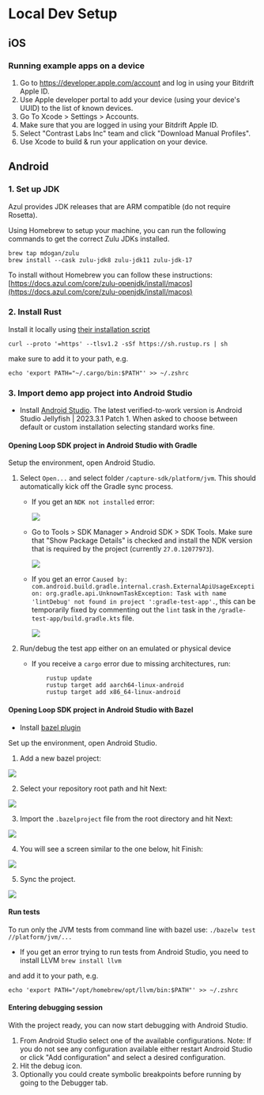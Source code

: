 # Local Dev Setup

## iOS

### Running example apps on a device

1. Go to https://developer.apple.com/account and log in using your Bitdrift Apple ID.
1. Use Apple developer portal to add your device (using your device's UUID) to the list of known devices.
1. Go To Xcode > Settings > Accounts.
1. Make sure that you are logged in using your Bitdrift Apple ID.
1. Select "Contrast Labs Inc" team and click "Download Manual Profiles".
1. Use Xcode to build & run your application on your device.

## Android

### 1. Set up JDK

Azul provides JDK releases that are ARM compatible (do not require Rosetta).

Using Homebrew to setup your machine, you can run the following commands to get the correct Zulu JDKs installed.

```console
brew tap mdogan/zulu
brew install --cask zulu-jdk8 zulu-jdk11 zulu-jdk-17
```

To install without Homebrew you can follow these instructions: [https://docs.azul.com/core/zulu-openjdk/install/macos](https://docs.azul.com/core/zulu-openjdk/install/macos)

### 2. Install Rust

Install it locally using [their installation script](https://www.rust-lang.org/tools/install)

`curl --proto '=https' --tlsv1.2 -sSf https://sh.rustup.rs | sh`

make sure to add it to your path, e.g.

`echo 'export PATH="~/.cargo/bin:$PATH"' >> ~/.zshrc`

### 3. Import demo app project into Android Studio

- Install [Android Studio](https://developer.android.com/studio/archive/). The latest verified-to-work version is Android Studio Jellyfish | 2023.3.1 Patch 1. When asked to choose between default or custom installation selecting standard works fine.

#### Opening Loop SDK project in Android Studio with Gradle

Setup the environment, open Android Studio.

1. Select `Open...` and select folder `/capture-sdk/platform/jvm`. This should automatically kick off the Gradle sync process.

    - If you get an `NDK not installed` error:

        ![](../docs/images/android_local_gradle_error.png)

    - Go to Tools > SDK Manager > Android SDK > SDK Tools. Make sure that "Show Package Details" is checked and install the NDK version that is required by the project (currently `27.0.12077973`).

        ![](../docs/images/android_local_gradle_ndk.png)

    - If you get an error `Caused by: com.android.build.gradle.internal.crash.ExternalApiUsageException: org.gradle.api.UnknownTaskException: Task with name 'lintDebug' not found in project ':gradle-test-app'.`, this can be temporarily fixed by commenting out the `lint` task in the `/gradle-test-app/build.gradle.kts` file.

        ![](../docs/images/android_local_gradle_temp_fix.png)

2. Run/debug the test app either on an emulated or physical device

    - If you receive a `cargo` error due to missing architectures, run:
        ```shell
            rustup update
            rustup target add aarch64-linux-android
            rustup target add x86_64-linux-android
        ```

#### Opening Loop SDK project in Android Studio with Bazel

- Install [bazel plugin](https://plugins.jetbrains.com/plugin/9185-bazel-for-android-studio)

Set up the environment, open Android Studio.

1. Add a new bazel project:

![](../docs/images/android_local_dev_import_bazel_project.png)

2. Select your repository root path and hit Next:

![](../docs/images/android_local_dev_root_path.png)

3. Import the `.bazelproject` file from the root directory and hit Next:

![](../docs/images/android_local_dev_copy_external.png)

4. You will see a screen similar to the one below, hit Finish:

![](../docs/images/android_local_dev_finish.png)

5. Sync the project.

![](../docs/images/android_local_dev_sync.png)

#### Run tests
To run only the JVM tests from command line with bazel use:
`./bazelw test //platform/jvm/...`

- If you get an error trying to run tests from Android Studio, you need to install LLVM
`brew install llvm`

and add it to your path, e.g.

`echo 'export PATH="/opt/homebrew/opt/llvm/bin:$PATH"' >> ~/.zshrc`

#### Entering debugging session

With the project ready, you can now start debugging with Android Studio.

1. From Android Studio select one of the available configurations. Note: If you do not see any configuration available either restart Android Studio or click "Add configuration" and select a desired configuration.
1. Hit the debug icon.
1. Optionally you could create symbolic breakpoints before running by going to the Debugger tab.
